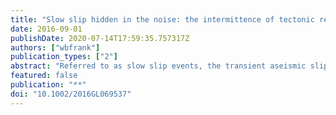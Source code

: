 ```yaml
---
title: "Slow slip hidden in the noise: the intermittence of tectonic release"
date: 2016-09-01
publishDate: 2020-07-14T17:59:35.757317Z
authors: ["wbfrank"]
publication_types: ["2"]
abstract: "Referred to as slow slip events, the transient aseismic slip that occurs along plate boundaries can be indirectly characterized through colocated seismicity, such as tectonic tremor and low-frequency earthquakes (LFEs). Using the timing of cataloged LFE and tremor activity in Guerrero, Mexico, and northern Cascadia, I decompose the interaseismic GPS displacement, defined as the surface deformation between previously detected slow slip events, into separate regimes of tectonic loading and release. In such a way, previously undetected slow slip events that produce less than a millimeter of surface deformation are extracted from the geodetic noise. These new observations demonstrate that the interaseismic period is not quiescent and that slow slip occurs much more often than previously thought. This suggests that the plate interface where slow slip and tremor occur is in fact strongly coupled and that slow aseismic release occurs over a wide spectrum of time scales."
featured: false
publication: "**"
doi: "10.1002/2016GL069537"
---
```


